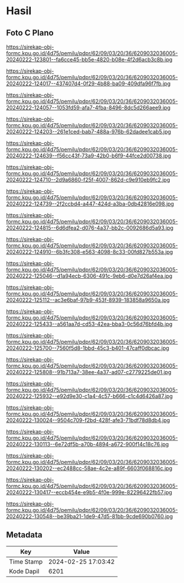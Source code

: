 # Hasil

## Foto C Plano

https://sirekap-obj-formc.kpu.go.id/4d75/pemilu/pdpr/62/09/03/20/36/6209032036005-20240222-123801--fa6cce45-bb5e-4820-b08e-4f2d6acb3c8b.jpg

https://sirekap-obj-formc.kpu.go.id/4d75/pemilu/pdpr/62/09/03/20/36/6209032036005-20240222-124017--437407d4-0f29-4b88-ba09-409dfa96f7fb.jpg

https://sirekap-obj-formc.kpu.go.id/4d75/pemilu/pdpr/62/09/03/20/36/6209032036005-20240222-124057--1053fd59-afa7-4fba-8496-8dc5d266aee9.jpg

https://sirekap-obj-formc.kpu.go.id/4d75/pemilu/pdpr/62/09/03/20/36/6209032036005-20240222-124203--261e1ced-bab7-488a-976b-62dadee1cab5.jpg

https://sirekap-obj-formc.kpu.go.id/4d75/pemilu/pdpr/62/09/03/20/36/6209032036005-20240222-124639--f56cc43f-73a9-42b0-b6f9-44fce2d00738.jpg

https://sirekap-obj-formc.kpu.go.id/4d75/pemilu/pdpr/62/09/03/20/36/6209032036005-20240222-124710--2d9a6860-f25f-4007-862d-c9e910eb9fc2.jpg

https://sirekap-obj-formc.kpu.go.id/4d75/pemilu/pdpr/62/09/03/20/36/6209032036005-20240222-124739--2f2ccbd4-a447-424d-a3ba-0db42816e098.jpg

https://sirekap-obj-formc.kpu.go.id/4d75/pemilu/pdpr/62/09/03/20/36/6209032036005-20240222-124815--6d6dfea2-d076-4a37-bb2c-0092686d5a93.jpg

https://sirekap-obj-formc.kpu.go.id/4d75/pemilu/pdpr/62/09/03/20/36/6209032036005-20240222-124910--6b3fc308-e563-4098-8c33-00fd827b553a.jpg

https://sirekap-obj-formc.kpu.go.id/4d75/pemilu/pdpr/62/09/03/20/36/6209032036005-20240222-125046--d1a94ecb-6306-491c-9eb6-d0e7d26af4ea.jpg

https://sirekap-obj-formc.kpu.go.id/4d75/pemilu/pdpr/62/09/03/20/36/6209032036005-20240222-125112--ac3e6baf-97b9-453f-8939-183858a9650a.jpg

https://sirekap-obj-formc.kpu.go.id/4d75/pemilu/pdpr/62/09/03/20/36/6209032036005-20240222-125433--a561aa7d-cd53-42ea-bba3-0c56d76bfd4b.jpg

https://sirekap-obj-formc.kpu.go.id/4d75/pemilu/pdpr/62/09/03/20/36/6209032036005-20240222-125700--7560f5d8-1bbd-45c3-b401-47caff0dbcac.jpg

https://sirekap-obj-formc.kpu.go.id/4d75/pemilu/pdpr/62/09/03/20/36/6209032036005-20240222-125808--91b713a7-38ee-4a37-ad07-c2779225de01.jpg

https://sirekap-obj-formc.kpu.go.id/4d75/pemilu/pdpr/62/09/03/20/36/6209032036005-20240222-125932--e92d9e30-c1a4-4c57-b666-c1c4d6426a87.jpg

https://sirekap-obj-formc.kpu.go.id/4d75/pemilu/pdpr/62/09/03/20/36/6209032036005-20240222-130024--9504c709-f2bd-428f-afe3-71bdf78d8db4.jpg

https://sirekap-obj-formc.kpu.go.id/4d75/pemilu/pdpr/62/09/03/20/36/6209032036005-20240222-130113--6e72df5b-a70b-4894-a672-900f14c18c76.jpg

https://sirekap-obj-formc.kpu.go.id/4d75/pemilu/pdpr/62/09/03/20/36/6209032036005-20240222-130202--ec2488cc-58ae-4c2e-a89f-6603f068816c.jpg

https://sirekap-obj-formc.kpu.go.id/4d75/pemilu/pdpr/62/09/03/20/36/6209032036005-20240222-130417--eccb454e-e9b5-4f0e-999e-82296422fb57.jpg

https://sirekap-obj-formc.kpu.go.id/4d75/pemilu/pdpr/62/09/03/20/36/6209032036005-20240222-130548--be39ba21-1de9-47d5-81bb-9cde690b0760.jpg


## Metadata

| Key        | Value               |
| ---------- | ------------------- |
| Time Stamp | 2024-02-25 17:03:42 |
| Kode Dapil | 6201                |



